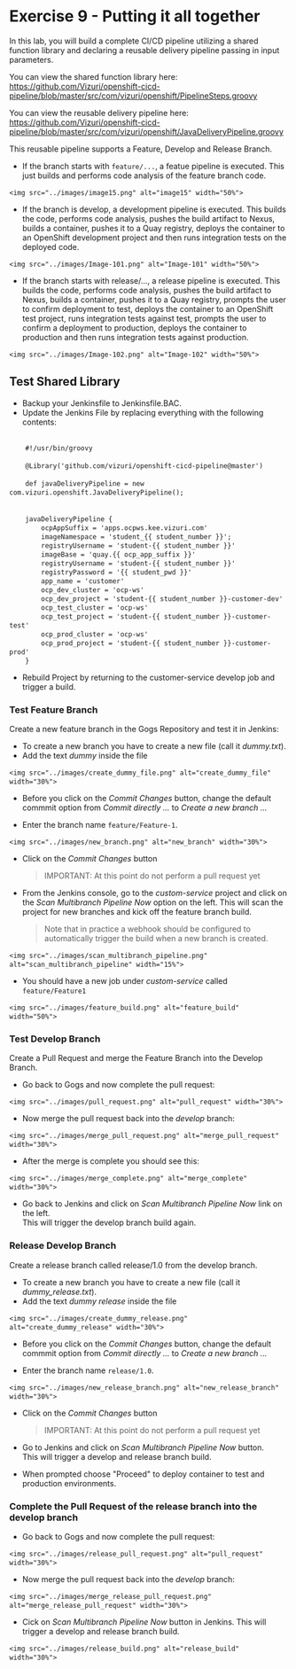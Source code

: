 # Exercise 9 - Putting it all together
    
In this lab, you will build a complete CI/CD pipeline utilizing a shared function library and declaring a reusable delivery pipeline passing in input parameters.  

You can view the shared function library here:
<https://github.com/Vizuri/openshift-cicd-pipeline/blob/master/src/com/vizuri/openshift/PipelineSteps.groovy>

You can view the reusable delivery pipeline here:
<https://github.com/Vizuri/openshift-cicd-pipeline/blob/master/src/com/vizuri/openshift/JavaDeliveryPipeline.groovy>

This reusable pipeline supports a Feature, Develop and Release Branch.

   * If the branch starts with `feature/...`, a featue pipeline is executed. This just builds and performs code analysis of the feature branch code. 

    <img src="../images/image15.png" alt="image15" width="50%">

   * If the branch is develop, a development pipeline is executed.
     This builds the code, performs code analysis, pushes the build artifact to Nexus, 
     builds a container, pushes it to a Quay registry, deploys the container to an OpenShift 
     development project and then runs integration tests on the deployed code.

    <img src="../images/Image-101.png" alt="Image-101" width="50%">

   * If the branch starts with release/..., a release pipeline is executed.
     This builds the code, performs code analysis, pushes the build artifact to Nexus, 
     builds a container, pushes it to a Quay registry, prompts the user to confirm 
     deployment to test, deploys the container to an OpenShift test project, 
     runs integration tests against test, prompts the user to confirm a deployment to production, 
     deploys the container to production and then runs integration tests against production.

    <img src="../images/Image-102.png" alt="Image-102" width="50%">

## Test Shared Library

* Backup your Jenkinsfile to Jenkinsfile.BAC.
* Update the Jenkins File by replacing everything with the following contents:

```

    #!/usr/bin/groovy
    
    @Library('github.com/vizuri/openshift-cicd-pipeline@master')
    
    def javaDeliveryPipeline = new com.vizuri.openshift.JavaDeliveryPipeline();
    
    
    javaDeliveryPipeline {
        ocpAppSuffix = 'apps.ocpws.kee.vizuri.com'
        imageNamespace = 'student_{{ student_number }}';
        registryUsername = 'student-{{ student_number }}'
        imageBase = 'quay.{{ ocp_app_suffix }}'
        registryUsername = 'student-{{ student_number }}'
        registryPassword = '{{ student_pwd }}'
        app_name = 'customer'
        ocp_dev_cluster = 'ocp-ws'
        ocp_dev_project = 'student-{{ student_number }}-customer-dev'
        ocp_test_cluster = 'ocp-ws'
        ocp_test_project = 'student-{{ student_number }}-customer-test'
        ocp_prod_cluster = 'ocp-ws'
        ocp_prod_project = 'student-{{ student_number }}-customer-prod'
    }

```

* Rebuild Project by returning to the customer-service develop job and trigger a build.

### Test Feature Branch
Create a new feature branch in the Gogs Repository and test it in Jenkins:

   * To create a new branch you have to create a new file (call it *dummy.txt*).
   * Add the text *dummy* inside the file
        
    <img src="../images/create_dummy_file.png" alt="create_dummy_file" width="30%">
     
   * Before you click on the *Commit Changes* button, change the default commmit option 
     from *Commit directly ...* to *Create a new branch ...*
           
   * Enter the branch name `feature/Feature-1`. 
       
    <img src="../images/new_branch.png" alt="new_branch" width="30%">
    
   * Click on the *Commit Changes* button
     >IMPORTANT: At this point do not perform a pull request yet
     
   * From the Jenkins console, go to the *custom-service* project and click on the *Scan Multibranch Pipeline Now* option on the left. 
     This will scan the project for new branches and kick off the feature branch build.  

     >Note that in practice a webhook should be configured to automatically trigger the build when a new branch is created. 

    <img src="../images/scan_multibranch_pipeline.png" alt="scan_multibranch_pipeline" width="15%">

   * You should have a new job under *custom-service* called `feature/Feature1`
   
    <img src="../images/feature_build.png" alt="feature_build" width="50%">
   
   
### Test Develop Branch
Create a Pull Request and merge the Feature Branch into the Develop Branch. 
   
   * Go back to Gogs and now complete the pull request:
    
    <img src="../images/pull_request.png" alt="pull_request" width="30%">  

   * Now merge the pull request back into the *develop* branch:
   
    <img src="../images/merge_pull_request.png" alt="merge_pull_request" width="30%">

   * After the merge is complete you should see this:
   
    <img src="../images/merge_complete.png" alt="merge_complete" width="30%">
   
   * Go back to Jenkins and click on *Scan Multibranch Pipeline Now* link on the left.  
     This will trigger the develop branch build again.

### Release Develop Branch
Create a release branch called release/1.0 from the develop branch. 

   * To create a new branch you have to create a new file (call it *dummy_release.txt*).
   * Add the text *dummy release* inside the file
    
    <img src="../images/create_dummy_release.png" alt="create_dummy_release" width="30%">
        
   * Before you click on the *Commit Changes* button, change the default commmit option 
        from *Commit directly ...* to *Create a new branch ...*
              
   * Enter the branch name `release/1.0`. 
   
    <img src="../images/new_release_branch.png" alt="new_release_branch" width="30%"> 
 
   * Click on the *Commit Changes* button
     >IMPORTANT: At this point do not perform a pull request yet
     
   * Go to Jenkins and click on *Scan Multibranch Pipeline Now* button.  
     This will trigger a develop and release branch build.  
   
   * When prompted choose "Proceed" to deploy container to test and production environments.
 
### Complete the Pull Request of the release branch into the develop branch   
   * Go back to Gogs and now complete the pull request:
       
    <img src="../images/release_pull_request.png" alt="pull_request" width="30%">  
   
   * Now merge the pull request back into the *develop* branch:
      
    <img src="../images/merge_release_pull_request.png" alt="merge_release_pull_request" width="30%"> 

   * Cick on *Scan Multibranch Pipeline Now* button in Jenkins.
     This will trigger a develop and release branch build.
          
    <img src="../images/release_build.png" alt="release_build" width="30%"> 
